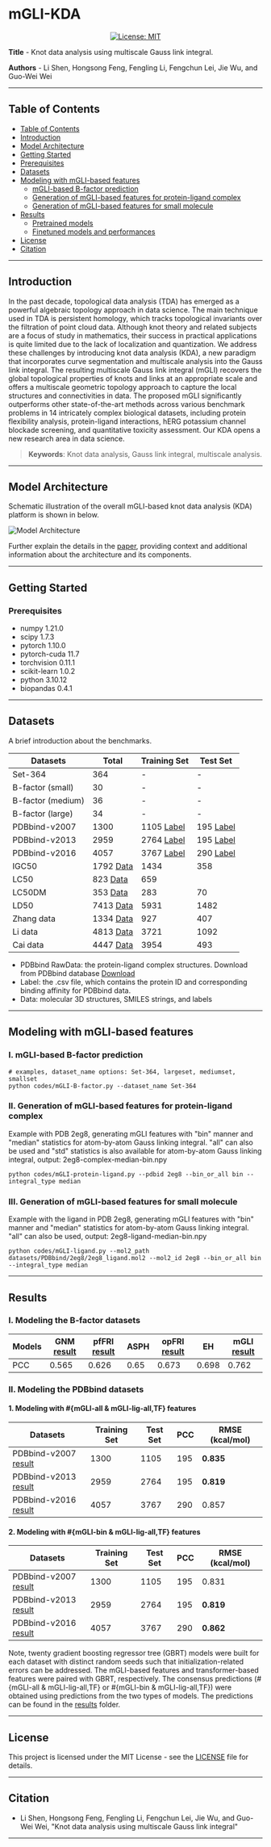 # mGLI-KDA

<div align='center'>
 
<!-- [![preprint](https://img.shields.io/static/v1?label=arXiv&message=2310.12508&color=B31B1B)](https://www.google.com/) -->
[![License: MIT](https://img.shields.io/badge/License-MIT-yellow.svg)](https://opensource.org/licenses/MIT)

</div>

**Title** - Knot data analysis using multiscale Gauss link integral.

**Authors** - Li Shen, Hongsong Feng, Fengling Li, Fengchun Lei, Jie Wu, and Guo-Wei Wei

---

## Table of Contents

- [Table of Contents](#table-of-contents)
- [Introduction](#introduction)
- [Model Architecture](#model-architecture)
- [Getting Started](#getting-started)
- [Prerequisites](#prerequisites)
- [Datasets](#datasets)
- [Modeling with mGLI-based features](#Modeling-with-mGLI-based-features)
    - [mGLI-based B-factor prediction](#mGLI-based-B-factor-prediction)
    - [Generation of mGLI-based features for protein-ligand complex](#Generation-of-mGLI-based-features-for-protein-ligand-complex)
    - [Generation of mGLI-based features for small molecule](#Generation-of-mGLI-based-features-for-small-molecule)
- [Results](#results)
    - [Pretrained models]()
    - [Finetuned models and performances](#finetuned-models-and-performances)
- [License](#license)
- [Citation](#citation)

---

## Introduction

In the past decade, topological data analysis (TDA) has emerged as a powerful algebraic topology approach in data science. The main technique used in TDA is persistent homology, which tracks topological invariants over the filtration of point cloud data. Although knot theory and related subjects are a focus of study in mathematics, their success in practical applications is quite limited due to the lack of localization and quantization. We address these challenges by introducing knot data analysis (KDA), a new paradigm that incorporates curve segmentation and multiscale analysis into the Gauss link integral.  The resulting multiscale Gauss link integral (mGLI) recovers the global topological properties of knots and links at an appropriate scale and offers a multiscale geometric topology approach to capture the local structures and connectivities in data. The proposed mGLI significantly outperforms other state-of-the-art methods across various benchmark problems in 14  intricately complex biological datasets, including protein flexibility analysis, protein-ligand interactions, hERG potassium channel blockade screening, and quantitative toxicity assessment. Our KDA opens a new research area in data science.

> **Keywords**: Knot data analysis, Gauss link integral, multiscale analysis.

---

## Model Architecture

Schematic illustration of the overall mGLI-based knot data analysis (KDA) platform is shown in below.

![Model Architecture](concepts.png)

Further explain the details in the [paper](https://github.com/WeilabMSU/mGLI-KDA), providing context and additional information about the architecture and its components.

---

## Getting Started

### Prerequisites

- numpy                     1.21.0
- scipy                     1.7.3
- pytorch                   1.10.0 
- pytorch-cuda              11.7
- torchvision               0.11.1
- scikit-learn              1.0.2
- python                    3.10.12
- biopandas                 0.4.1
---

## Datasets

A brief introduction about the benchmarks.

| Datasets                |Total    | Training Set                 | Test Set                                             |
|-|-----------------------------|------------------------------|------------------------------                        |
| Set-364 | 364       |   -    |      -                                                            |
| B-factor (small) | 30       |   -    |      -                                                            |
| B-factor (medium) | 36       |   -    |      -                                                            |
| B-factor (large) | 34       |   -    |      -                                                            |
| PDBbind-v2007       |1300 |1105  [Label](https://weilab.math.msu.edu/Downloads/mGLI-KDA/PDBbind.zip)                        | 195 [Label](https://weilab.math.msu.edu/Downloads/mGLI-KDA/PDBbind.zip)                         |
| PDBbind-v2013       |2959|2764  [Label](https://weilab.math.msu.edu/Downloads/mGLI-KDA/PDBbind.zip)                        | 195 [Label](https://weilab.math.msu.edu/Downloads/mGLI-KDA/PDBbind.zip)                         |
| PDBbind-v2016       |4057|3767  [Label](https://weilab.math.msu.edu/Downloads/mGLI-KDA/PDBbind.zip)                        | 290 [Label](https://weilab.math.msu.edu/Downloads/mGLI-KDA/PDBbind.zip)                         |
| IGC50       |1792 [Data](https://weilab.math.msu.edu/Downloads/toxicity_data.zip)|1434                          | 358 |
| LC50       |823 [Data](https://weilab.math.msu.edu/Downloads/toxicity_data.zip)|659 
| LC50DM       |353 [Data](https://weilab.math.msu.edu/Downloads/mGLI-KDA/toxicity_data.zip)|283                          | 70 
| LD50       |7413 [Data](https://weilab.math.msu.edu/Downloads/mGLI-KDA/toxicity_data.zip)                        |5931  | 1482 
| Zhang data       |1334 [Data](https://weilab.math.msu.edu/Downloads/mGLI-KDA/hERG-data.zip)|927                          | 407 
| Li data       |4813 [Data](https://weilab.math.msu.edu/Downloads/mGLI-KDA/hERG-data.zip)|3721                          | 1092 
| Cai data       |4447 [Data](https://weilab.math.msu.edu/Downloads/mGLI-KDA/hERG-data.zip)|3954                          | 493 



- PDBbind RawData: the protein-ligand complex structures. Download from PDBbind database [Download](http://www.pdbbind.org.cn/)
- Label: the .csv file, which contains the protein ID and corresponding binding affinity for PDBbind data.
- Data: molecular 3D structures, SMILES strings, and labels
---

## Modeling with mGLI-based features
### I. mGLI-based B-factor prediction

```shell
# examples, dataset_name options: Set-364, largeset, mediumset, smallset
python codes/mGLI-B-factor.py --dataset_name Set-364 
```


### II. Generation of mGLI-based features for protein-ligand complex
Example with PDB 2eg8, generating mGLI features with "bin" manner and "median" statistics for atom-by-atom Gauss linking integral.
"all" can also be used and "std" statistics is also available for atom-by-atom Gauss linking integral, output: 2eg8-complex-median-bin.npy
```shell
python codes/mGLI-protein-ligand.py --pdbid 2eg8 --bin_or_all bin --integral_type median
```

### III. Generation of mGLI-based features for small molecule
Example with the ligand in PDB 2eg8, generating mGLI features with "bin" manner and "median" statistics for atom-by-atom Gauss linking integral.
"all" can also be used,  output: 2eg8-ligand-median-bin.npy
```shell
python codes/mGLI-ligand.py --mol2_path datasets/PDBbind/2eg8/2eg8_ligand.mol2 --mol2_id 2eg8 --bin_or_all bin --integral_type median

```

---

## Results

### I. Modeling the B-factor datasets
| Models       | GNM [result](./Results)  | pfFRI [result](./Results)| ASPH | opFRI [result](./Results)| EH   | mGLI [result](./Results)|
|--------------|-------|-------|------|-------|------|------|
| PCC          | 0.565 | 0.626 | 0.65 | 0.673 | 0.698| 0.762|


### II. Modeling the PDBbind datasets

#### 1. Modeling with \#{mGLI-all & mGLI-lig-all,TF} features
|Datasets                                        | Training Set                  | Test Set| PCC | RMSE (kcal/mol) |
|-------------------------------------------------|-------------                  |---------|-    |-                |
| PDBbind-v2007 [result](./Results)      |1300 |1105  | 195 |**0.835** |1.888|
| PDBbind-v2013 [result](./Results)      |2959|2764  | 195 |**0.819** |1.930|
| PDBbind-v2016 [result](./Results)      |4057|3767  | 290 |0.857 |1.673|

#### 2. Modeling with \#{mGLI-bin & mGLI-lig-all,TF} features
|Datasets                                        | Training Set                  | Test Set| PCC | RMSE (kcal/mol) |
|-------------------------------------------------|-------------                  |---------|-    |-                |
| PDBbind-v2007 [result](./Results)      |1300 |1105  | 195 |0.831 |1.932|
| PDBbind-v2013 [result](./Results)      |2959|2764  | 195 |**0.819** | 1.948|
| PDBbind-v2016 [result](./Results)      |4057|3767  | 290 |**0.862** |1.671|


Note, twenty gradient boosting regressor tree (GBRT) models were built for each dataset with distinct random seeds such that initialization-related errors can be addressed. The mGLI-based features and transformer-based features were paired with GBRT, respectively. The consensus predictions (\#{mGLI-all & mGLI-lig-all,TF} or \#{mGLI-bin & mGLI-lig-all,TF}) were obtained using predictions from the two types of models. The predictions can be found in the [results](./Results) folder. 

---

## License

This project is licensed under the MIT License - see the [LICENSE](LICENSE) file for details.

---

## Citation

- Li Shen, Hongsong Feng, Fengling Li, Fengchun Lei, Jie Wu, and Guo-Wei Wei, "Knot data analysis using multiscale Gauss link integral"

---
